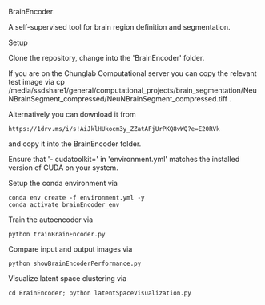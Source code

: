 BrainEncoder 

A self-supervised tool for brain region definition and segmentation.

Setup

Clone the repository, change into the 'BrainEncoder' folder.

If you are on the Chunglab Computational server you can copy the relevant test image via
    cp /media/ssdshare1/general/computational_projects/brain_segmentation/NeuNBrainSegment_compressed/NeuNBrainSegment_compressed.tiff .

Alternatively you can download it from

    https://1drv.ms/i/s!AiJklHUkocm3y_ZZatAFjUrPKQ8vWQ?e=E20RVk

and copy it into the BrainEncoder folder.


Ensure that '- cudatoolkit=<version>' in 'environment.yml' matches the installed version of CUDA on your system.

Setup the conda environment via

    conda env create -f environment.yml -y
    conda activate brainEncoder_env

Train the autoencoder via

    python trainBrainEncoder.py

Compare input and output images via

    python showBrainEncoderPerformance.py

Visualize latent space clustering via

    cd BrainEncoder; python latentSpaceVisualization.py
